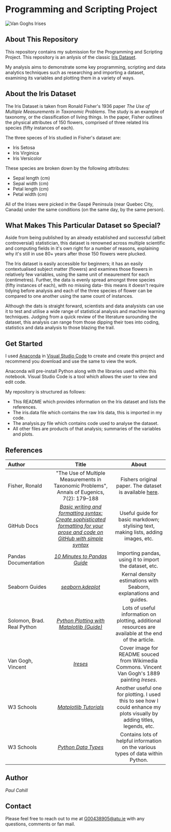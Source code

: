 # Programming and Scripting Project

![Van Goghs Irises](https://upload.wikimedia.org/wikipedia/commons/9/98/VanGoghIrises2.jpg)

## About This Repository
This repository contains my submission for the Programming and Scripting Project. This repository is an anlysis of the classic [Iris Dataset](https://archive.ics.uci.edu/dataset/53/iris).

My analysis aims to demonstrate some key programming, scripting and data analytics techniques such as researching and importing a dataset, examining its variables and plotting them in a variety of ways.

## About the Iris Dataset
The Iris Dataset is taken from Ronald Fisher's 1936 paper *The Use of Multiple Measurements in Taxonomic Problems*. The study is an example of taxonomy, or the classification of living things. In the paper, Fisher outlines the physical attributes of 150 flowers, comprised of three related Iris species (fifty instances of each).

The three speces of Iris studied in Fisher's dataset are:

- Iris Setosa
- Iris Virginica
- Iris Versicolor

These species are broken down by the following attributes:

- Sepal length (cm)
- Sepal width (cm)
- Petal length (cm)
- Petal width (cm)

All of the Irises were picked in the Gaspé Peninsula (near Quebec City, Canada) under the same conditions (on the same day, by the same person).

## What Makes This Particular Dataset so Special?
Aside from being published by an already established and successful (albeit controversial) statistician, this dataset is renowned across multiple scientific and computing fields in it's own right for a number of reasons, explaining why it's still in use 80+ years after those 150 flowers were plucked.

The Iris dataset is easily accessible for beginners; it has an easily contextualised subject matter (flowers) and examines those flowers in relatively few variables, using the same unit of meaurement for each (centimetres). Further, the data is evenly spread amongst three species (fifty instances of each), with no missing data- this means it doesn't require tidying before analysis and each of the three species of flower can be compared to one another using the same count of instances.

Although the dats is straight forward, scientists and data analysists can use it to test and utilise a wide range of statistical analysis and machine learning techniques. Judging from a quick review of the literature surounding the dataset, this analysis can range from those dipping their toes into coding, statistics and data analysis to those blazing the trail.

## Get Started
I used [Anaconda](https://www.anaconda.com/download) in [Visual Studio Code](https://code.visualstudio.com/download) to create and create this project and recommend you download and use the same to view the work.

Anaconda will pre-install Python along with the libraries used within this notebook. Visual Studio Code is a tool which allows the user to view and edit code.

My repository is structured as follows:

- This README which provides information on the Iris dataset and lists the references.
- The iris.data file which contains the raw Iris data, this is imported in my code.
- The analysis.py file which contains code used to analyse the dataset.
- All other files are products of that analysis; summaries of the variables and plots.

## References
| Author | Title | About |
| :---   | :---: | :---: |
| Fisher, Ronald | "The Use of Multiple Measurements in Taxonomic Problems", Annals of Eugenics, 7(2): 179–188 | Fishers original paper. The dataset is available [here](https://archive.ics.uci.edu/dataset/53/iris). |
| GitHub Docs | [*Basic writing and formatting syntax: Create sophisticated formatting for your prose and code on GitHub with simple syntax*](https://docs.github.com/en/get-started/writing-on-github/getting-started-with-writing-and-formatting-on-github/basic-writing-and-formatting-syntax) | Useful guide for basic markdown; stylising text, making lists, adding images, etc. |
| Pandas Documentation | [*10 Minutes to Pandas Guide*](https://pandas.pydata.org/docs/user_guide/10min.html) | Importing pandas, using it to import the dataset, etc. |
| Seaborn Guides | [*seaborn.kdeplot*](https://seaborn.pydata.org/generated/seaborn.kdeplot.html) | Kernal density estimations with Seaborn, explanations and guides. |
| Solomon, Brad. Real Python | [*Python Plotting with Matplotlib (Guide)*](https://realpython.com/python-matplotlib-guide/) | Lots of useful information on plotting, additional resources are available at the end of the article. |
| Van Gogh, Vincent | [*Ireses*](https://commons.wikimedia.org/wiki/File:VanGoghIrises2.jpg) | Cover image for README souced from Wikimedia Commons. Vincent Van Gogh's 1889 painting *Ireses*. |
| W3 Schools | [*Matplotlib Tutorials*](https://www.w3schools.com/python/matplotlib_intro.asp) | Another useful one for plotting. I used this to see how I could enhance my plots visually by adding titles, legends, etc. |
| W3 Schools | [*Python Data Types*](https://www.w3schools.com/python/python_datatypes.asp) | Contains lots of helpful information on the various types of data within Python. |

## Author
*Paul Cahill*

## Contact
Please feel free to reach out to me at G00438905@atu.ie with any questions, comments or fan mail.